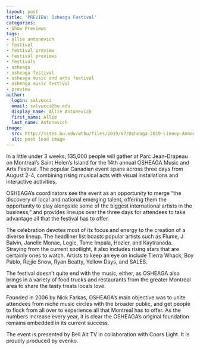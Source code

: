```yaml
---
layout: post
title: 'PREVIEW: Osheaga Festival'
categories:
- Show Previews
tags:
- allie antonevich
- festival
- festival preview
- festival previews
- festivals
- osheaga
- osheaga festival
- osheaga music and arts festival
- osheaga music festival
- preview
author:
  login: salvucci
  email: salvucci@bu.edu
  display_name: Allie Antonevich
  first_name: Allie
  last_name: Antonevich
image:
  src: http://sites.bu.edu/wtbu/files/2019/07/Osheaga-2019-Lineup-Announcement-Feature-Banner.png
  alt: post lead image
---
```

In a little under 3 weeks, 135,000 people will gather at Parc Jean-Drapeau on Montreal’s Saint Helen’s Island for the 14th annual OSHEAGA Music and Arts Festival. The popular Canadian event spans across three days from August 2-4, combining rising musical acts with visual installations and interactive activities.

OSHEAGA’s coordinators see the event as an opportunity to merge “the discovery of local and national emerging talent, offering them the opportunity to play alongside some of the biggest international artists in the business,” and provides lineups over the three days for attendees to take advantage all that the festival has to offer.

The celebration devotes most of its focus and energy to the creation of a diverse lineup. The headliner list boasts popular artists such as Flume, J Balvin, Janelle Monae, Logic, Tame Impala, Hozier, and Kaytranada. Straying from the current spotlight, it also includes rising stars that are certainly ones to watch. Artists to keep an eye on include Tierra Whack, Boy Pablo, Rejjie Snow, Ryan Beatty, Yellow Days, and SALES.

The festival doesn’t quite end with the music, either, as OSHEAGA also brings in a variety of food trucks and restaurants from the greater Montreal area to share the tasty treats locals love.

Founded in 2006 by Nick Farkas, OSHEAGA’s main objective was to unite attendees from niche music circles with the broader public, and get people to flock from all over to experience all that Montreal has to offer. As the numbers increase every year, it is clear the OSHEAGA’s original foundation remains embedded in its current success.

The event is presented by Bell Alt TV in collaboration with Coors Light. It is proudly produced by evenko.